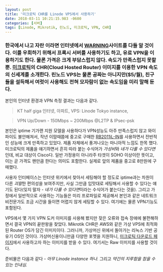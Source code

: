 ```yaml
---
layout: post
title: '미크로틱 CHR를 Linode VPS에서 사용하기'
date: 2018-03-11 10:21:15.983 -0600
categories: [서버]
tags: [Linode, Mikrotik, 린노드, 미크로틱, VPN, CHR]
---
```


### 한국에서 나고 자란 이라면 인터넷에서 [WARNING](http://warning.or.kr/)사이트를 다들 알 것이다. 이를 우회하기 위해서 프록시 서버를 사용하기도 하고, 유료 VPN을 이용하기도 한다. 물론 가격은 크게 부담스럽지 않다. 속도가 만족스럽지 못할 뿐. [미크로틱](https://namu.wiki/w/Mikrotik)의 CHR(Cloud Hosted Router) 이미지를 이용한 VPN 속도의 신세계를 소개한다. 린노드 VPS는 물론 공짜는 아니지만(\$5/월), 친구들을 설득해서 여럿이 사용해도 전혀 모자람이 없는 속도임을 미리 말해 둔다.

본인의 인터넷 환경과 VPN 측정 결과는 다음과 같다.

> KT half giga 인터넷, 아파트, VPS: Linode Tokyo instance,

> VPN Up/Down - 150Mbps ~ 200Mbps @L2TP & IPsec-psk

본인은 iptime 기가랜 지원 모델을 사용하다가 VPN성능도 아주 만족스럽지 않고 와이파이도 불안해져서, 작년 이맘때쯤에 중고로 구매한 [RB2011iL-IN](http://www.mikrotik.co.kr/)를 사용하면서 전반적인 성능에 크게 만족하고 있었다. 제품 자체에서 풍겨나오는 마니아적 느낌도 한목 했다. 미크로틱의 제품을 얘기하면서 흔히 따라 붙는 수식어가 *가성비*와 *네가 다룰 수 있다면*인데, 비교 대상이 Cisco다. 일반 가정용이 아니라주 타겟이 SOHO 이상이란 뜻이고, 이는 곧 가격도 왠만큼 한다는 의미도 포함한다. 실제로 앞의 제품을 중고로 8만원에 구매했다.

사용자 인터페이스는 인터넷 위키에서 찾아서 세팅해야 할 정도로 iptime과는 차원이 다른 *괴랄*한 편의성을 보여주지만, 사실 그만큼 입맛대로 세팅해서 사용할 수 있다는 얘기도 된다(잊지 말자 - *네가 다룰 수 있다면*이라는 수식어가 붙는다는 것을). 그리고 가정에서 일반적으로 사용하는 기능들은 미리 프로파일로 제공해서 본인과 같은 네트워크 비전문가도 조금 시간을 들이면 어렵지 않게 세팅할 수 있다. 여기에는 물론 VPN기능도 포함된다.

VPS에서 몇 가지 VPN 도커 이미지를 사용해 봤지만 잦은 오류와 접속 장애에 불편해하면서 결국 VPN의 끝판왕을 찾았다. Mikrotik CHR은 AWS와 같은 가상 VPS에 최적화된 Router OS가 담긴 이미지이다. 그러니까, 가상머신 위에서 돌아가는 리눅스 기반 공유기 OS인 것이다. 가상머신용이니만큼 다양한 포멧을 지원하니, [미크로틱 다운로드 페이지](https://mikrotik.com/download)에서 사용하고자 하는 이미지를 받을 수 있다. 여기서는 Raw 이미지를 사용할 것이다.

준비물은 다음과 같다 - _아무 Linode instance 하나._ 그리고 _약간의 지루함을 참을 수 있는 인내심._
